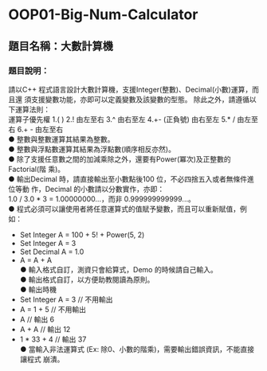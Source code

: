 # OOP01-Big-Num-Calculator
## 題目名稱：大數計算機
### 題目說明：
請以C++ 程式語言設計大數計算機，支援Integer(整數)、Decimal(小數)運算，而且還
須支援變數功能，亦即可以定義變數及該變數的型態。
除此之外，請遵循以下運算法則：<br>
運算子優先權
1.( )
2.! 由左至右
3.^ 由右至左
4.+- (正負號) 由右至左
5.\* \/ 由左至右
6.+ - 由左至右
<br>
● 整數與整數運算其結果為整數。<br>
● 整數與浮點數運算其結果為浮點數(順序相反亦然)。<br>
● 除了支援任意數之間的加減乘除之外，還要有Power(冪次)及正整數的Factorial(階
乘)。<br>
● 輸出Decimal 時，請直接輸出至小數點後100 位，不必四捨五入或者無條件進位等動
作，Decimal 的小數請以分數實作，亦即：<br>
1.0 / 3.0 * 3 = 1.00000000…，而非 0.999999999999...。<br>
● 程式必須可以讓使用者將任意運算式的值賦予變數，而且可以重新賦值，例如：<br>
  - Set Integer A = 100 + 5! + Power(5, 2)<br>
  - Set Integer A = 3<br>
  - Set Decimal A = 1.0<br>
  - A = A + A<br>
● 輸入格式自訂，測資只會給算式，Demo 的時候請自己輸入。<br>
● 輸出格式自訂，以方便助教閱讀為原則。<br>
● 輸出時機<br>
  - Set Integer A = 3 // 不用輸出<br>
  - A = 1 + 5 // 不用輸出<br>
  - A // 輸出 6<br>
  - A + A // 輸出 12<br>
  - 1 * 33 + 4 // 輸出 37<br>
● 當輸入非法運算式 (Ex: 除0、小數的階乘)，需要輸出錯誤資訊，不能直接讓程式
崩潰。
